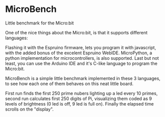 # MicroBench
Little benchmark for the Micro:bit

One of the nice things about the Micro:bit, is that it supports different languages:

Flashing it with the Espruino firmware, lets you program it with javascript, with the added bonus of the excelent Espruino WebIDE.
MicroPython, a python implementation for microcontrollers, is also supported.
Last but not least, you can use the Arduino IDE and it's C-like language to program the Micro:bit.

MicroBench is a simple little benchmark implemented in these 3 languages, to see how each one of them behaves on this neat little board.

First run finds the first 250 prime nubers lighting up a led every 10 primes, second run calculates first 250 digits of Pi, visualizing them coded as 9 levels of brightness (0 led is off, 9 led is full on).
Finally the elapsed time scrolls on the "display".
